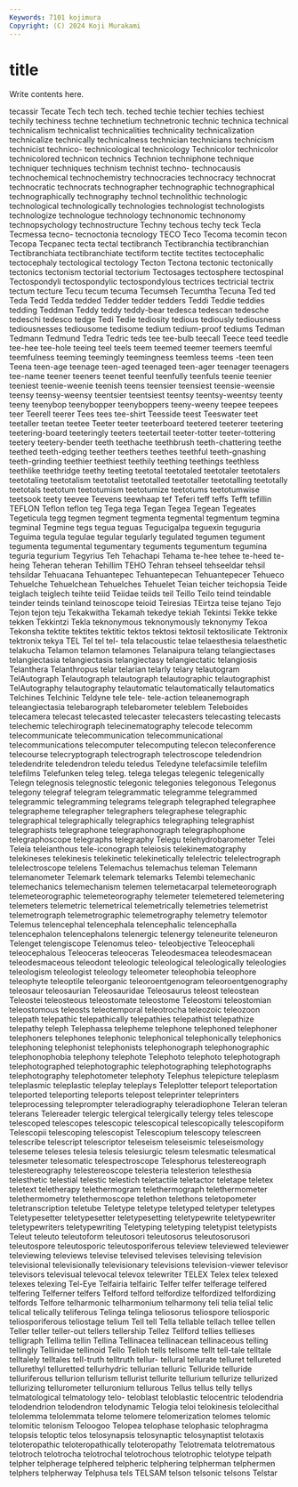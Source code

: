 ```yaml
---
Keywords: 7101 kojimura
Copyright: (C) 2024 Koji Murakami
---
```


# title

Write contents here.



tecassir Tecate Tech tech tech. teched techie techier techies techiest
techily techiness techne technetium technetronic technic technica technical technicalism technicalist
technicalities technicality technicalization technicalize technically technicalness technician technicians technicism technicist
technico- technicological technicology Technicolor technicolor technicolored technicon technics Technion techniphone
technique techniquer techniques technism technist techno- technocausis technochemical technochemistry technocracies
technocracy technocrat technocratic technocrats technographer technographic technographical technographically technography technol
technolithic technologic technological technologically technologies technologist technologists technologize technologue technology
technonomic technonomy technopsychology technostructure Techny techous techy teck Tecla Tecmessa
tecno- tecnoctonia tecnology TECO Teco Tecoma tecomin tecon Tecopa Tecpanec
tecta tectal tectibranch Tectibranchia tectibranchian Tectibranchiata tectibranchiate tectiform tectite tectites
tectocephalic tectocephaly tectological tectology Tecton Tectona tectonic tectonically tectonics tectonism
tectorial tectorium Tectosages tectosphere tectospinal Tectospondyli tectospondylic tectospondylous tectrices tectricial
tectrix tectum tecture Tecu tecum tecuma Tecumseh Tecumtha Tecuna Ted
ted Teda Tedd Tedda tedded Tedder tedder tedders Teddi Teddie
teddies tedding Teddman Teddy teddy teddy-bear tedesca tedescan tedesche tedeschi
tedesco tedge Tedi Tedie tediosity tedious tediously tediousness tediousnesses tediousome
tedisome tedium tedium-proof tediums Tedman Tedmann Tedmund Tedra Tedric teds
tee tee-bulb teecall Teece teed teedle tee-hee tee-hole teeing teel
teels teem teemed teemer teemers teemful teemfulness teeming teemingly teemingness
teemless teems -teen teen Teena teen-age teenage teen-aged teenaged teen-ager
teenager teenagers tee-name teener teeners teenet teenful teenfully teenfuls teenie
teenier teeniest teenie-weenie teenish teens teensier teensiest teensie-weensie teensy teensy-weensy
teentsier teentsiest teentsy teentsy-weentsy teenty teeny teenybop teenybopper teenyboppers teeny-weeny
teepee teepees teer Teerell teerer Tees tees tee-shirt Teesside teest
Teeswater teet teetaller teetan teetee Teeter teeter teeterboard teetered teeterer
teetering teetering-board teeteringly teeters teetertail teeter-totter teeter-tottering teetery teetery-bender teeth
teethache teethbrush teeth-chattering teethe teethed teeth-edging teether teethers teethes teethful
teeth-gnashing teeth-grinding teethier teethiest teethily teething teethings teethless teethlike teethridge
teethy teeting teetotal teetotaled teetotaler teetotalers teetotaling teetotalism teetotalist teetotalled
teetotaller teetotalling teetotally teetotals teetotum teetotumism teetotumize teetotums teetotumwise teetsook
teety teevee Teevens teewhaap tef Teferi teff teffs Tefft tefillin
TEFLON Teflon teflon teg Tega tega Tegan Tegea Tegean Tegeates
Tegeticula tegg tegmen tegment tegmenta tegmental tegmentum tegmina tegminal Tegmine
tegs tegua teguas Tegucigalpa teguexin teguguria Teguima tegula tegulae tegular
tegularly tegulated tegumen tegument tegumenta tegumental tegumentary teguments tegumentum tegumina
teguria tegurium Tegyrius Teh Tehachapi Tehama te-hee tehee te-heed te-heing
Teheran teheran Tehillim TEHO Tehran tehseel tehseeldar tehsil tehsildar Tehuacana
Tehuantepec Tehuantepecan Tehuantepecer Tehueco Tehuelche Tehuelchean Tehuelches Tehuelet Teian teicher
teichopsia Teide teiglach teiglech teihte teiid Teiidae teiids teil Teillo
Teilo teind teindable teinder teinds teinland teinoscope teioid Teiresias TEirtza
teise tejano Tejo Tejon tejon teju Tekakwitha Tekamah tekedye tekiah
Tekintsi Tekke tekke tekken Tekkintzi Tekla teknonymous teknonymously teknonymy Tekoa
Tekonsha tektite tektites tektitic tektos tektosi tektosil tektosilicate Tektronix tektronix
tekya TEL Tel tel tel- tela telacoustic telae telaesthesia telaesthetic
telakucha Telamon telamon telamones Telanaipura telang telangiectases telangiectasia telangiectasis telangiectasy
telangiectatic telangiosis Telanthera Telanthropus telar telarian telarly telary telautogram TelAutograph
Telautograph telautograph telautographic telautographist TelAutography telautography telautomatic telautomatically telautomatics Telchines
Telchinic Teldyne tele tele- tele-action teleanemograph teleangiectasia telebarograph telebarometer teleblem
Teleboides telecamera telecast telecasted telecaster telecasters telecasting telecasts telechemic telechirograph
telecinematography telecode telecomm telecommunicate telecommunication telecommunicational telecommunications telecomputer telecomputing telecon
teleconference telecourse telecryptograph telectrograph telectroscope teledendrion teledendrite teledendron teledu teledus
Teledyne telefacsimile telefilm telefilms Telefunken teleg teleg. telega telegas telegenic
telegenically Telegn telegnosis telegnostic telegonic telegonies telegonous Telegonus telegony telegraf
telegram telegrammatic telegramme telegrammed telegrammic telegramming telegrams telegraph telegraphed telegraphee
telegrapheme telegrapher telegraphers telegraphese telegraphic telegraphical telegraphically telegraphics telegraphing telegraphist
telegraphists telegraphone telegraphonograph telegraphophone telegraphoscope telegraphs telegraphy Telegu telehydrobarometer Telei
Teleia teleianthous tele-iconograph teleiosis telekinematography telekineses telekinesis telekinetic telekinetically telelectric
telelectrograph telelectroscope telelens Telemachus telemachus teleman Telemann telemanometer Telemark telemark
telemarks Telembi telemechanic telemechanics telemechanism telemen telemetacarpal telemeteorograph telemeteorographic telemeteorography
telemeter telemetered telemetering telemeters telemetric telemetrical telemetrically telemetries telemetrist telemetrograph
telemetrographic telemetrography telemetry telemotor Telemus telencephal telencephala telencephalic telencephalla telencephalon
telencephalons telenergic telenergy teleneurite teleneuron Telenget telengiscope Telenomus teleo- teleobjective
Teleocephali teleocephalous Teleoceras teleoceras Teleodesmacea teleodesmacean teleodesmaceous teleodont teleologic teleological
teleologically teleologies teleologism teleologist teleology teleometer teleophobia teleophore teleophyte teleoptile
teleorganic teleoroentgenogram teleoroentgenography teleosaur teleosaurian Teleosauridae Teleosaurus teleost teleostean Teleostei
teleosteous teleostomate teleostome Teleostomi teleostomian teleostomous teleosts teleotemporal teleotrocha teleozoic
teleozoon telepath telepathic telepathically telepathies telepathist telepathize telepathy teleph Telephassa
telepheme telephone telephoned telephoner telephoners telephones telephonic telephonical telephonically telephonics
telephoning telephonist telephonists telephonograph telephonographic telephonophobia telephony telephote Telephoto telephoto
telephotograph telephotographed telephotographic telephotographing telephotographs telephotography telephotometer telephoty Telephus telepicture
teleplasm teleplasmic teleplastic teleplay teleplays Teleplotter teleport teleportation teleported teleporting
teleports telepost teleprinter teleprinters teleprocessing teleprompter teleradiography teleradiophone Teleran teleran
telerans Telereader telergic telergical telergically telergy teles telescope telescoped telescopes
telescopic telescopical telescopically telescopiform Telescopii telescoping telescopist Telescopium telescopy telescreen
telescribe telescript telescriptor teleseism teleseismic teleseismology teleseme teleses telesia telesis
telesiurgic telesm telesmatic telesmatical telesmeter telesomatic telespectroscope Telesphorus telestereograph telestereography
telestereoscope telesteria telesterion telesthesia telesthetic telestial telestic telestich teletactile teletactor
teletape teletex teletext teletherapy telethermogram telethermograph telethermometer telethermometry telethermoscope telethon
telethons teletopometer teletranscription teletube Teletype teletype teletyped teletyper teletypes Teletypesetter
teletypesetter teletypesetting teletypewrite teletypewriter teletypewriters teletypewriting Teletyping teletyping teletypist teletypists
Teleut teleuto teleutoform teleutosori teleutosorus teleutosorusori teleutospore teleutosporic teleutosporiferous teleview
televiewed televiewer televiewing televiews televise televised televises televising television televisional
televisionally televisionary televisions television-viewer televisor televisors televisual televocal televox telewriter
TELEX Telex telex telexed telexes telexing Tel-Eye Telfairia telfairic Telfer
telfer telferage telfered telfering Telferner telfers Telford telford telfordize telfordized
telfordizing telfords Telfore telharmonic telharmonium telharmony teli telia telial telic
telical telically teliferous Telinga telinga teliosorus teliospore teliosporic teliosporiferous teliostage
telium Tell tell Tella tellable tellach tellee tellen Teller teller
teller-out tellers tellership Tellez Tellford tellies tellieses telligraph Tellima tellin
Tellina Tellinacea tellinacean tellinaceous telling tellingly Tellinidae tellinoid Tello Telloh
tells tellsome tellt tell-tale telltale telltalely telltales tell-truth telltruth tellur-
tellural tellurate telluret tellureted tellurethyl telluretted tellurhydric tellurian telluric Telluride
telluride telluriferous tellurion tellurism tellurist tellurite tellurium tellurize tellurized tellurizing
tellurometer telluronium tellurous Tellus tellus telly tellys telmatological telmatology telo-
teloblast teloblastic telocentric telodendria telodendrion telodendron telodynamic Telogia teloi telokinesis
telolecithal telolemma telolemmata telome telomere telomerization telomes telomic telomitic telonism
Teloogoo Telopea telophase telophasic telophragma telopsis teloptic telos telosynapsis telosynaptic
telosynaptist telotaxis teloteropathic teloteropathically teloteropathy Telotremata telotrematous telotroch telotrocha telotrochal
telotrochous telotrophic telotype telpath telpher telpherage telphered telpheric telphering telpherman
telphermen telphers telpherway Telphusa tels TELSAM telson telsonic telsons Telstar

